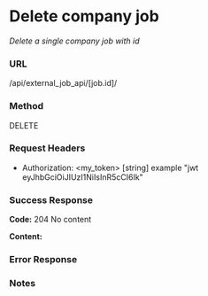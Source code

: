 # Delete company job

*Delete a single company job with id*

### URL

/api/external_job_api/[job.id]/

### Method

DELETE
  
### Request Headers

- Authorization: <my_token> [string]
    example "jwt eyJhbGciOiJIUzI1NiIsInR5cCI6Ik"

### Success Response

**Code:** 204 No content
  
**Content:**

### Error Response

### Notes

